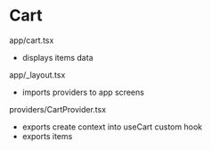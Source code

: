 # Cart

app/cart.tsx
- displays items data

app/_layout.tsx
- imports providers to app screens

providers/CartProvider.tsx
- exports create context into useCart custom hook
- exports items